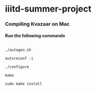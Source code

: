 # iiitd-summer-project

### Compiling Kvazaar on Mac

#### Run the following commands


```brew install automake libtool yasm

./autogen.sh

autoreconf -i

./configure

make 

sudo make install
```
